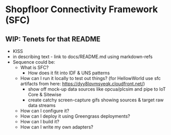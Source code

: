 Shopfloor Connectivity Framework (SFC)
=====================================

## WIP: Tenets for that README

- KISS
- in describing text - link to docs/README.md using markdown-refs
- Sequence could be:
    - What is SFC?
        - How does it fit into IDF & UNS patterns
    - How can I run it locally to test out things? (for HellowWorld use sfc artifacts from here: https://dyy8lqvmsyeqk.cloudfront.net/)
        - show off mock-up data sources like opcua/plcsim and pipe to IoT Core & Sitewise
        - create catchy screen-capture gifs showing sources & target raw data streams
    - How can I configure it?
    - How can I deploy it using Greengrass deployments?
    - How can I build it?
    - How can I write my own adapters?
